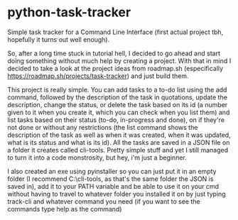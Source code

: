 # python-task-tracker
Simple task tracker for a Command Line Interface (first actual project tbh, hopefully it turns out well enough).

So, after a long time stuck in tutorial hell, I decided to go ahead and start doing something without much help by creating a project. With that in mind I decided to take a look at the project ideas from roadmap.sh (especifically https://roadmap.sh/projects/task-tracker) and just build them.

This project is really simple. You can add tasks to a to-do list using the add command, followed by the description of the task in quotations, update the description, change the status, or delete the task based on its id (a number given to it when you create it, which you can check when you list them) and list tasks based on their status (to-do, in-progress and done), on if they're not done or without any restrictions (the list command shows the description of the task as well as when it was created, when it was updated, what is its status and what is its id). All the tasks are saved in a JSON file on a folder it creates called cli-tools. Pretty simple stuff and yet I still managed to turn it into a code monstrosity, but hey, i'm just a beginner.

I also created an exe using pyinstaller so you can just put it in an empty folder (I recommend C:\cli-tools, as that's the same folder the JSON is saved in), add it to your PATH variable and be able to use it on your cmd without having to travel to whatever folder you installed it on by just typing track-cli and whatever command you need (if you want to see the commands type help as the command)